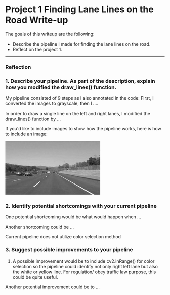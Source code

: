 # **Project 1 Finding Lane Lines on the Road Write-up** 
The goals of this writeup are the following:
* Describe the pipeline I made for finding the lane lines on the road.
* Reflect on the project 1. 


[//]: # (Image References)

[image1]: ./examples/grayscale.jpg "Grayscale"

---

### Reflection

### 1. Describe your pipeline. As part of the description, explain how you modified the draw_lines() function.

My pipeline consisted of 9 steps as I also annotated in the code:
First, I converted the images to grayscale, then I .... 

In order to draw a single line on the left and right lanes, I modified the draw_lines() function by ...

If you'd like to include images to show how the pipeline works, here is how to include an image: 

![alt text][image1]



### 2. Identify potential shortcomings with your current pipeline


One potential shortcoming would be what would happen when ... 

Another shortcoming could be ...

Current pipeline does not utilize color selection method

### 3. Suggest possible improvements to your pipeline

1. A possible improvement would be to include cv2.inRange() for color selection so the pipeline could identify not only right left lane but also the white or yellow line. For regulation/ obey traffic law purpose, this could be quite useful.

Another potential improvement could be to ...

